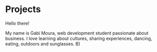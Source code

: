 # Projects

Hello there! 

My name is Gabi Moura, web development student passionate about business. I love learning about cultures, sharing experiences, dancing, eating, outdoors and sunglasses. B)

